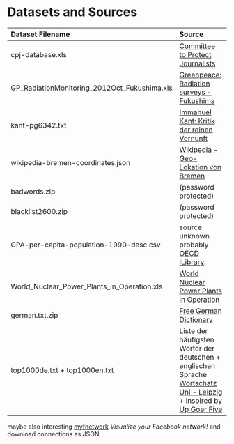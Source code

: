 Datasets and Sources
==========================

| Dataset Filename | Source |
| :- | :- |
| cpj-database.xls | [Committee to Protect Journalists](http://cpj.org/killed) |
| GP\_RadiationMonitoring\_2012Oct\_Fukushima.xls | [Greenpeace: Radiation surveys - Fukushima](http://www.greenpeace.org/international/en/campaigns/nuclear/safety/accidents/Fukushima-nuclear-disaster/Radiation-field-team) |
| kant-pg6342.txt | [Immanuel Kant: Kritik der reinen Vernunft](http://www.gutenberg.org/ebooks/6342) |
| wikipedia-bremen-coordinates.json | [Wikipedia - Geo-Lokation von Bremen](http://de.wikipedia.org/w/api.php?action=query&prop=coordinates&format=json&titles=Bremen) |
| badwords.zip | (password protected) |
| blacklist2600.zip | (password protected) |
| GPA-per-capita-population-1990-desc.csv | source unknown. probably [OECD iLibrary](http://stats.oecd.org/Index.aspx?DatasetCode=DECOMP). |
| World_Nuclear_Power_Plants_in_Operation.xls | [World Nuclear Power Plants in Operation](http://www.nei.org/filefolder/World_Nuclear_Power_Plants_in_Operation.xls) |
| german.txt.zip | [Free German Dictionary](http://germandict.sourceforge.net/) |
| top1000de.txt + top1000en.txt| Liste der häufigsten Wörter der deutschen + englischen Sprache [Wortschatz Uni - Leipzig ](http://wortschatz.uni-leipzig.de/html/wliste.html) + inspired by [Up Goer Five](http://xkcd.com/1133/) |

maybe also interesting [myfnetwork](http://apps.facebook.com/myfnetwork/) _Visualize your Facebook network!_ and download connections as JSON.